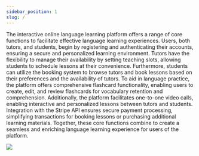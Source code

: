 ```yaml
---
sidebar_position: 1
slug: /
---
```


The interactive online language learning platform offers a range of core functions to facilitate effective language learning experiences. Users, both tutors, and students, begin by registering and authenticating their accounts, ensuring a secure and personalized learning environment. Tutors have the flexibility to manage their availability by setting teaching slots, allowing students to schedule lessons at their convenience. Furthermore, students can utilize the booking system to browse tutors and book lessons based on their preferences and the availability of tutors. To aid in language practice, the platform offers comprehensive flashcard functionality, enabling users to create, edit, and review flashcards for vocabulary retention and comprehension. Additionally, the platform facilitates one-to-one video calls, enabling interactive and personalized lessons between tutors and students. Integration with the Stripe API ensures secure payment processing, simplifying transactions for booking lessons or purchasing additional learning materials. Together, these core functions combine to create a seamless and enriching language learning experience for users of the platform.

<img src="/img/icon.jpeg"/>

